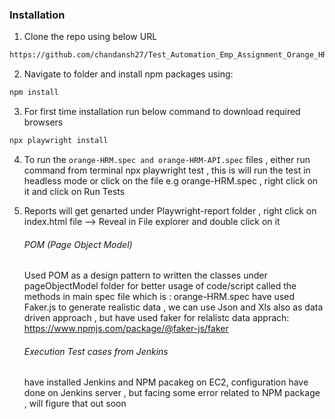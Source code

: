 ### Installation

1. Clone the repo using below URL

```sh
https://github.com/chandansh27/Test_Automation_Emp_Assignment_Orange_HRM.git
```

2. Navigate to folder and install npm packages using:

```sh
npm install
```
3. For first time installation run below command to download required browsers

```sh
npx playwright install
```

4. To run the `orange-HRM.spec and orange-HRM-API.spec` files , either run command from terminal  npx playwright test  , this is will run the test in  headless mode  or click on the file e.g orange-HRM.spec , right click on it and click on Run Tests 

5. Reports will get genarted under Playwright-report folder , right click on index.html file --> Reveal in File explorer and double click on it


   ###### POM (Page Object Model)
   Used POM as a design pattern to written the classes under pageObjectModel folder for better usage of code/script
   called the methods in main spec file which is : orange-HRM.spec
   have used Faker.js to generate realistic data , we can use Json and Xls also as data driven approach , but have used faker for relalistc data apprach:  https://www.npmjs.com/package/@faker-js/faker

   ###### Execution Test cases from Jenkins

   have installed Jenkins and NPM pacakeg on EC2, configuration have done on Jenkins server , but facing some error related to NPM package , will figure that out soon
   
